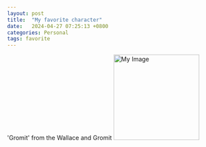 ```yaml
---
layout: post
title:  "My favorite character"
date:   2024-04-27 07:25:13 +0800
categories: Personal
tags: favorite
---
```

'Gromit' from the Wallace and Gromit
<img src="{{site.baseurl}}/assets/res/wallace_gromit.jpg" alt="My Image" width="200" height="200">